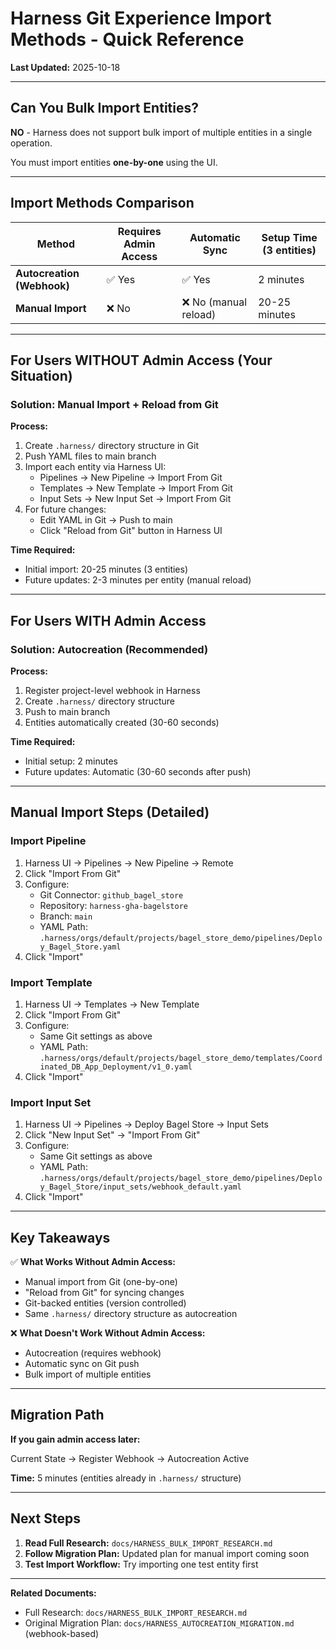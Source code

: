 # Harness Git Experience Import Methods - Quick Reference

**Last Updated:** 2025-10-18

---

## Can You Bulk Import Entities?

**NO** - Harness does not support bulk import of multiple entities in a single operation.

You must import entities **one-by-one** using the UI.

---

## Import Methods Comparison

| Method | Requires Admin Access | Automatic Sync | Setup Time (3 entities) |
|--------|----------------------|----------------|------------------------|
| **Autocreation (Webhook)** | ✅ Yes | ✅ Yes | 2 minutes |
| **Manual Import** | ❌ No | ❌ No (manual reload) | 20-25 minutes |

---

## For Users WITHOUT Admin Access (Your Situation)

### Solution: Manual Import + Reload from Git

**Process:**
1. Create `.harness/` directory structure in Git
2. Push YAML files to main branch
3. Import each entity via Harness UI:
   - Pipelines → New Pipeline → Import From Git
   - Templates → New Template → Import From Git
   - Input Sets → New Input Set → Import From Git
4. For future changes:
   - Edit YAML in Git → Push to main
   - Click "Reload from Git" button in Harness UI

**Time Required:**
- Initial import: 20-25 minutes (3 entities)
- Future updates: 2-3 minutes per entity (manual reload)

---

## For Users WITH Admin Access

### Solution: Autocreation (Recommended)

**Process:**
1. Register project-level webhook in Harness
2. Create `.harness/` directory structure
3. Push to main branch
4. Entities automatically created (30-60 seconds)

**Time Required:**
- Initial setup: 2 minutes
- Future updates: Automatic (30-60 seconds after push)

---

## Manual Import Steps (Detailed)

### Import Pipeline
1. Harness UI → Pipelines → New Pipeline → Remote
2. Click "Import From Git"
3. Configure:
   - Git Connector: `github_bagel_store`
   - Repository: `harness-gha-bagelstore`
   - Branch: `main`
   - YAML Path: `.harness/orgs/default/projects/bagel_store_demo/pipelines/Deploy_Bagel_Store.yaml`
4. Click "Import"

### Import Template
1. Harness UI → Templates → New Template
2. Click "Import From Git"
3. Configure:
   - Same Git settings as above
   - YAML Path: `.harness/orgs/default/projects/bagel_store_demo/templates/Coordinated_DB_App_Deployment/v1_0.yaml`
4. Click "Import"

### Import Input Set
1. Harness UI → Pipelines → Deploy Bagel Store → Input Sets
2. Click "New Input Set" → "Import From Git"
3. Configure:
   - Same Git settings as above
   - YAML Path: `.harness/orgs/default/projects/bagel_store_demo/pipelines/Deploy_Bagel_Store/input_sets/webhook_default.yaml`
4. Click "Import"

---

## Key Takeaways

✅ **What Works Without Admin Access:**
- Manual import from Git (one-by-one)
- "Reload from Git" for syncing changes
- Git-backed entities (version controlled)
- Same `.harness/` directory structure as autocreation

❌ **What Doesn't Work Without Admin Access:**
- Autocreation (requires webhook)
- Automatic sync on Git push
- Bulk import of multiple entities

---

## Migration Path

**If you gain admin access later:**

Current State → Register Webhook → Autocreation Active

**Time:** 5 minutes (entities already in `.harness/` structure)

---

## Next Steps

1. **Read Full Research:** `docs/HARNESS_BULK_IMPORT_RESEARCH.md`
2. **Follow Migration Plan:** Updated plan for manual import coming soon
3. **Test Import Workflow:** Try importing one test entity first

---

**Related Documents:**
- Full Research: `docs/HARNESS_BULK_IMPORT_RESEARCH.md`
- Original Migration Plan: `docs/HARNESS_AUTOCREATION_MIGRATION.md` (webhook-based)
